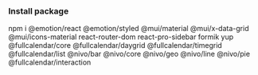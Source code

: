 
### Install package
npm i @emotion/react @emotion/styled @mui/material @mui/x-data-grid @mui/icons-material react-router-dom react-pro-sidebar formik yup @fullcalendar/core @fullcalendar/daygrid @fullcalendar/timegrid @fullcalendar/list @nivo/bar @nivo/core @nivo/geo @nivo/line @nivo/pie @fullcalendar/interaction